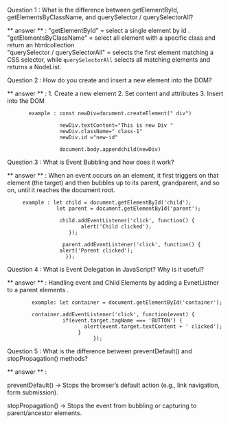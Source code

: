 Question 1 :  What is the difference between getElementById, getElementsByClassName, and querySelector / querySelectorAll?


**   answer  **   :  "getElementById" = select a single element by id . 
             "getElementsByClassName" = select all element with a specific class and return an htmlcollection   
"querySelector / querySelectorAll"    = selects the first element matching a CSS selector, while `querySelectorAll` selects all matching elements and                                            returns a NodeList.
 

Question 2 : How do you create and insert a new element into the DOM?

** answer ** :  1. Create a new element 
                2. Set content and attributes 
                 3. Insert into the DOM 

           example : const newDiv=document.createElement(" div") 

                     newDiv.textContent="This is new Div " 
                     newDiv.className=" class-1" 
                     newDiv.id ="new-id" 

                     document.body.appendchild(newDiv) 

Question 3  : What is Event Bubbling and how does it work? 

** answer ** : When an event occurs on an element, it first triggers on that element (the target) and then bubbles up to its parent, grandparent, and so on, until it reaches the document root. 

         example : let child = document.getElementById('child');
                    let parent = document.getElementById('parent');

                     child.addEventListener('click', function() {
                            alert('Child clicked');
                        });

                      parent.addEventListener('click', function() {
                     alert('Parent clicked');
                       });

Question 4   : What is Event Delegation in JavaScript? Why is it useful? 

** answer ** : Handling event and Child Elements by adding a EvnetListner to a parent elements . 

            example: let container = document.getElementById('container');

            container.addEventListener('click', function(event) {
                      if(event.target.tagName === 'BUTTON') {
                             alert(event.target.textContent + ' clicked');
                           }
                                });

Question  5   : What is the difference between preventDefault() and stopPropagation() methods? 

** answer ** : 

preventDefault() → Stops the browser’s default action (e.g., link navigation, form submission).


stopPropagation() → Stops the event from bubbling or capturing to parent/ancestor elements.
     


                     
